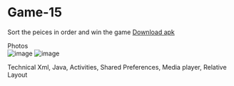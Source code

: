 # Game-15
Sort the peices in order and win the game [Download apk](https://github.com/Theultimatecreator/Game-15/releases/download/v1.0/app-debug.apk)

Photos                                                   
![image](https://github.com/user-attachments/assets/428d6b86-8c03-4aa4-bf3b-3a5ecc9ea873)
![image](https://github.com/user-attachments/assets/85fb20cc-a44e-474b-ba3d-755ad041cc74)

Technical
Xml, Java, Activities, Shared Preferences, Media player, Relative Layout
